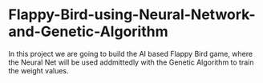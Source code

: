# Flappy-Bird-using-Neural-Network-and-Genetic-Algorithm
In this project we are going to build the AI based Flappy Bird game, where the Neural Net will be used addmittedly with the Genetic Algorithm to train the weight values.
